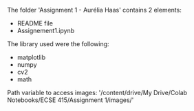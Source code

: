The folder 'Assignment 1 - Aurélia Haas' contains 2 elements:
- README file
- Assignement1.ipynb

The library used were the following:
- matplotlib
- numpy
- cv2
- math

Path variable to access images: '/content/drive/My Drive/Colab Notebooks/ECSE 415/Assignment 1/images/'